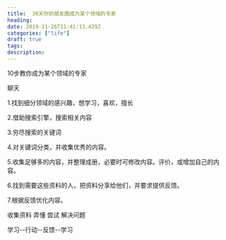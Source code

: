 ```yaml
---
title:  30天你的朋友圈成为某个领域的专家
heading: 
date: 2019-11-26T11:41:13.429Z
categories: ["life"]
draft: true
tags: 
description: 
---
```


10步教你成为某个领域的专家

聊天

1.找到细分领域的感兴趣，想学习，喜欢，擅长

2.借助搜索引擎，搜索相关内容

3.穷尽搜索的关键词

4.对关键词分类，并收集优秀的内容。

5.收集足够多的内容，并整理成册，必要时可修改内容。评价，或增加自己的内容。

6.找到需要这些资料的人，把资料分享给他们，并要求提供反馈。

7.根据反馈优化内容。

收集资料
弄懂
尝试
解决问题

学习--行动--反馈--学习

